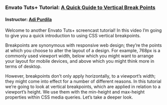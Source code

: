 ### Envato Tuts+ Tutorial: [A Quick Guide to Vertical Break Points](http://webdesign.tutsplus.com/tutorials/a-quick-guide-to-vertical-break-points--cms-28754)
#### Instructor: [Adi Purdila](https://tutsplus.com/authors/adi-purdila)

Welcome to another Envato Tuts+ screencast tutorial! In this video I’m going to give you a quick introduction to using CSS vertical breakpoints.

Breakpoints are synonymous with responsive web design; they’re the points at which you choose to alter the layout of a design. For example, 768px is a commonly used viewport width, below which you might want to arrange your layout for mobile devices, and above which you might think more in terms of desktop. 

However, breakpoints don’t only apply horizontally, to a viewport’s width; they might come into effect for a number of different reasons. In this tutorial we’re going to look at vertical breakpoints, which are applied in relation to a viewport’s height. We use them with the min-height and max-height properties within CSS media queries. Let’s take a deeper look.
